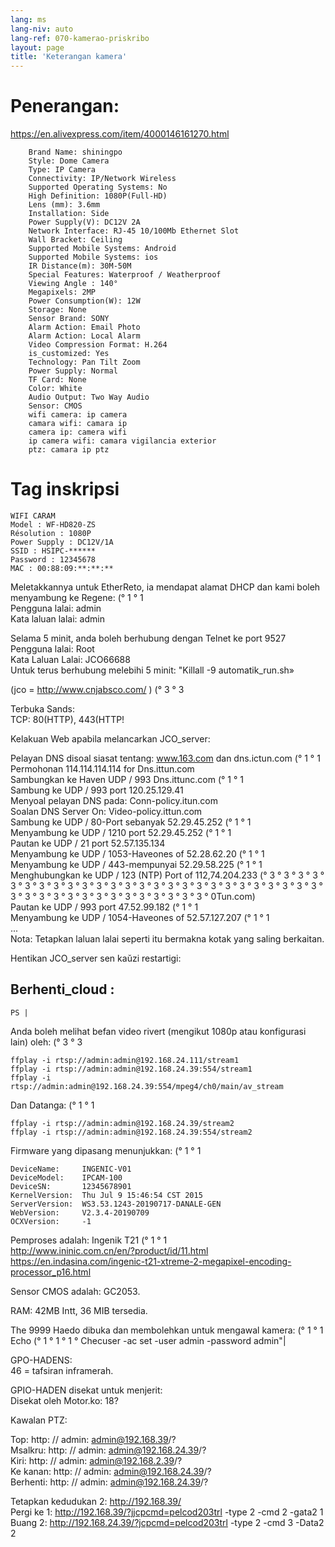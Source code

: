 ```yaml
---
lang: ms
lang-niv: auto
lang-ref: 070-kamerao-priskribo
layout: page
title: 'Keterangan kamera'
---
```




# Penerangan:
https://en.alivexpress.com/item/4000146161270.html
```
    Brand Name: shiningpo
    Style: Dome Camera
    Type: IP Camera
    Connectivity: IP/Network Wireless
    Supported Operating Systems: No
    High Definition: 1080P(Full-HD)
    Lens (mm): 3.6mm
    Installation: Side
    Power Supply(V): DC12V 2A
    Network Interface: RJ-45 10/100Mb Ethernet Slot
    Wall Bracket: Ceiling
    Supported Mobile Systems: Android
    Supported Mobile Systems: ios
    IR Distance(m): 30M-50M
    Special Features: Waterproof / Weatherproof
    Viewing Angle : 140°
    Megapixels: 2MP
    Power Consumption(W): 12W
    Storage: None
    Sensor Brand: SONY
    Alarm Action: Email Photo
    Alarm Action: Local Alarm
    Video Compression Format: H.264
    is_customized: Yes
    Technology: Pan Tilt Zoom
    Power Supply: Normal
    TF Card: None
    Color: White
    Audio Output: Two Way Audio
    Sensor: CMOS
    wifi camera: ip camera
    camara wifi: camara ip
    camera ip: camera wifi
    ip camera wifi: camara vigilancia exterior
    ptz: camara ip ptz
```

# Tag inskripsi
```
WIFI CARAM
Model : WF-HD820-ZS
Résolution : 1080P
Power Supply : DC12V/1A
SSID : HSIPC-******
Password : 12345678
MAC : 00:88:09:**:**:**
```

Meletakkannya untuk EtherReto, ia mendapat alamat DHCP dan kami boleh menyambung ke Regene: (° 1 ° 1  
Pengguna lalai: admin  
Kata laluan lalai: admin  

Selama 5 minit, anda boleh berhubung dengan Telnet ke port 9527  
Pengguna lalai: Root  
Kata Laluan Lalai: JCO66688  
Untuk terus berhubung melebihi 5 minit: "Killall -9 automatik_run.sh»  
  
  
(jco = http://www.cnjabsco.com/ )  (° 3 ° 3

Terbuka Sands:    
TCP: 80(HTTP), 443(HTTP!      

Kelakuan Web apabila melancarkan JCO_server:  
  
  
Pelayan DNS disoal siasat tentang: www.163.com dan dns.ictun.com (° 1 ° 1  
Permohonan 114.114.114.114 for Dns.ittun.com  
Sambungkan ke Haven UDP / 993 Dns.ittunc.com (° 1 ° 1  
Sambung ke UDP / 993 port 120.25.129.41  
Menyoal pelayan DNS pada: Conn-policy.itun.com  
Soalan DNS Server On: Video-policy.ittun.com  
Sambung ke UDP / 80-Port sebanyak 52.29.45.252 (° 1 ° 1  
Menyambung ke UDP / 1210 port 52.29.45.252 (° 1 ° 1  
Pautan ke UDP / 21 port 52.57.135.134  
Menyambung ke UDP / 1053-Haveones of 52.28.62.20 (° 1 ° 1  
Menyambung ke UDP / 443-mempunyai 52.29.58.225 (° 1 ° 1  
Menghubungkan ke UDP / 123 (NTP) Port of 112,74.204.233 (° 3 ° 3 ° 3 ° 3 ° 3 ° 3 ° 3 ° 3 ° 3 ° 3 ° 3 ° 3 ° 3 ° 3 ° 3 ° 3 ° 3 ° 3 ° 3 ° 3 ° 3 ° 3 ° 3 ° 3 ° 3 ° 3 ° 3 ° 3 ° 3 ° 3 ° 3 ° 3 ° 3 ° 3 ° 3 ° 3 ° 3 ° 3 ° 3 ° 3 ° 0Tun.com)  
Pautan ke UDP / 993 port 47.52.99.182 (° 1 ° 1  
Menyambung ke UDP / 1054-Haveones of 52.57.127.207 (° 1 ° 1  
...  
Nota: Tetapkan laluan lalai seperti itu bermakna kotak yang saling berkaitan.    

Hentikan JCO_server sen kaŭzi restartigi:  
  
  
## Berhenti_cloud :  
```
PS | 
```

Anda boleh melihat befan video rivert (mengikut 1080p atau konfigurasi lain) oleh: (° 3 ° 3  
```
ffplay -i rtsp://admin:admin@192.168.24.111/stream1
ffplay -i rtsp://admin:admin@192.168.24.39:554/stream1
ffplay -i rtsp://admin:admin@192.168.24.39:554/mpeg4/ch0/main/av_stream
```

Dan Datanga: (° 1 ° 1
```
ffplay -i rtsp://admin:admin@192.168.24.39/stream2
ffplay -i rtsp://admin:admin@192.168.24.39:554/stream2
```

Firmware yang dipasang menunjukkan: (° 1 ° 1
```
DeviceName:     INGENIC-V01
DeviceModel:    IPCAM-100
DeviceSN:       12345678901
KernelVersion:  Thu Jul 9 15:46:54 CST 2015
ServerVersion:  WS3.53.1243-20190717-DANALE-GEN
WebVersion:     V2.3.4-20190709
OCXVersion:     -1
```

Pemproses adalah: Ingenik T21 (° 1 ° 1  
http://www.ininic.com.cn/en/?product/id/11.html  
https://en.indasina.com/ingenic-t21-xtreme-2-megapixel-encoding-processor_p16.html  
  
  

Sensor CMOS adalah: GC2053.   

RAM: 42MB Intt, 36 MIB tersedia.    

The 9999 Haedo dibuka dan membolehkan untuk mengawal kamera: (° 1 ° 1  
Echo (° 1 ° 1 ° 1 ° Checuser -ac set -user admin -password admin"|    

GPO-HADENS:  
46 = tafsiran inframerah.    

GPIO-HADEN disekat untuk menjerit:  
Disekat oleh Motor.ko: 18?   

Kawalan PTZ:  

Top: http: // admin: admin@192.168.39/?   
Msalkru: http: // admin: admin@192.168.24.39/?   
Kiri: http: // admin: admin@192.168.2.39/?   
Ke kanan: http: // admin: admin@192.168.24.39/?   
Berhenti: http: // admin: admin@192.168.24.39/?   

Tetapkan kedudukan 2: http://192.168.39/  
Pergi ke 1: http://192.168.39/?jjcpcmd=pelcod203trl -type 2 -cmd 2 -gata2 1  
Buang 2: http://192.168.24.39/?jcpcmd=pelcod203trl -type 2 -cmd 3 -Data2 2  



